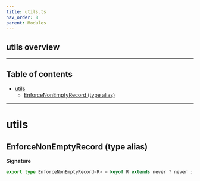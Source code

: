 ```yaml
---
title: utils.ts
nav_order: 8
parent: Modules
---
```


## utils overview

---

<h2 class="text-delta">Table of contents</h2>

- [utils](#utils)
  - [EnforceNonEmptyRecord (type alias)](#enforcenonemptyrecord-type-alias)

---

# utils

## EnforceNonEmptyRecord (type alias)

**Signature**

```ts
export type EnforceNonEmptyRecord<R> = keyof R extends never ? never : R
```

